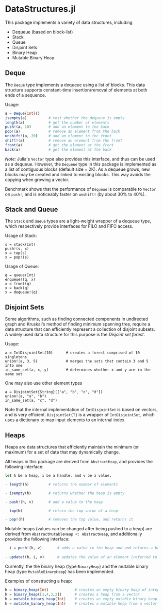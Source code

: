 # DataStructures.jl

This package implements a variety of data structures, including

* Dequeue (based on block-list)
* Stack
* Queue
* Disjoint Sets
* Binary Heap
* Mutable Binary Heap

## Deque

The ``Deque`` type implements a dequeue using a list of blocks. This data structure supports constant-time insertion/removal of elements at both ends of a sequence.

Usage:
```julia
a = Deque{Int}()
isempty(a)          # test whether the dequeue is empty
length(a)           # get the number of elements
push!(a, 10)        # add an element to the back
pop!(a)             # remove an element from the back
unshift!(a, 20)     # add an element to the front
shift!(a)           # remove an element from the front
front(a)            # get the element at the front
back(a)             # get the element at the back
```

*Note:* Julia's ``Vector`` type also provides this interface, and thus can be used as a dequeue. However, the ``Dequeue`` type in this package is implemented as a list of contiguous blocks (default size = 2K). As a dequeue grows, new blocks may be created and linked to existing blocks. This way avoids the copying when growing a vector.

Benchmark shows that the performance of ``Dequeue`` is comparable to ``Vector`` on ``push!``, and is noticeably faster on ``unshift!`` (by about 30% to 40%).


## Stack and Queue

The ``Stack`` and ``Queue`` types are a light-weight wrapper of a dequeue type, which respectively provide interfaces for FILO and FIFO access.

Usage of Stack:
```
s = stack(Int)
push!(s, x)
x = top(s)
x = pop!(s)
``` 

Usage of Queue:
```
q = queue(Int)
enqueue!(q, x)
x = front(q)
x = back(q)
x = dequeue!(q)
```

## Disjoint Sets

Some algorithms, such as finding connected components in undirected graph and Kruskal's method of finding minimum spanning tree, require a data structure that can efficiently represent a collection of disjoint subsets. 
A widely used data structure for this purpose is the *Disjoint set forest*. 

Usage:
```
a = IntDisjointSet(10)      # creates a forest comprised of 10 singletons
union!(a, 3, 5)             # merges the sets that contain 3 and 5 into one
in_same_set(a, x, y)        # determines whether x and y are in the same set
```

One may also use other element types
```
a = DisjointSet{String}(["a", "b", "c", "d"])
union!(a, "a", "b")
in_same_set(a, "c", "d")
```

Note that the internal implementation of ``IntDisjointSet`` is based on vectors, and is very efficient. ``DisjointSet{T}`` is a wrapper of ``IntDisjointSet``, which uses a dictionary to map input elements to an internal index. 


## Heaps

Heaps are data structures that efficiently maintain the minimum (or maximum) for a set of data that may dynamically change. 

All heaps in this package are derived from ``AbstractHeap``, and provides the following interface:

```julia
let h be a heap, i be a handle, and v be a value.

- length(h)         # returns the number of elements

- isempty(h)        # returns whether the heap is empty

- push!(h, v)       # add a value to the heap

- top(h)            # return the top value of a heap

- pop!(h)           # removes the top value, and returns it
```

Mutable heaps (values can be changed after being pushed to a heap) are derived from 
``AbstractMutableHeap <: AbstractHeap``, and additionally provides the following interface:

```julia
- i = push!(h, v)       # adds a value to the heap and and returns a handle to v
                    
- update!(h, i, v)      # updates the value of an element (referred to by the handle i)
```

Currently, the the binary heap (type ``BinaryHeap``) and the mutable binary heap (type ``MutableBinaryHeap``) has been implemented. 

Examples of constructing a heap:
```julia
h = binary_heap(Int)            # creates an empty binary heap of integers
h = binary_heap([1,4,3,2])      # creates a heap from a vector
h = mutable_binary_heap(Int)    # creates an empty mutable binary heap
h = mutable_binary_heap(Int)    # creates a mutable heap from a vector
```
